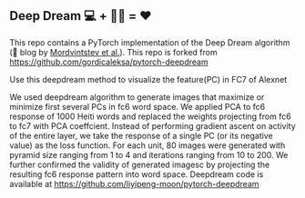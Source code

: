 ## Deep Dream :computer: + :ocean::zzz: = :heart:
This repo contains a PyTorch implementation of the Deep Dream algorithm (:link: blog by [Mordvintstev et al.](https://ai.googleblog.com/2015/06/inceptionism-going-deeper-into-neural.html)).
This repo is forked from https://github.com/gordicaleksa/pytorch-deepdream

Use this deepdream method to visualize the feature(PC) in FC7 of Alexnet

We used deepdream algorithm to generate images that maximize or minimize first several PCs in fc6 word space. We applied PCA to fc6 response of 1000 Heiti words and replaced the weights projecting from fc6 to fc7 with PCA coeffcient. Instead of performing gradient ascent on activity of the entire layer, we take the response of a single PC (or its negative value)  as the loss function. For each unit, 80 images were generated with pyramid size ranging from 1 to 4 and iterations ranging from 10 to 200. We further confirmed the validity of generated imagesc by projecting the resulting fc6 response pattern into word space. 
Deepdream code is available at https://github.com/liyipeng-moon/pytorch-deepdream
